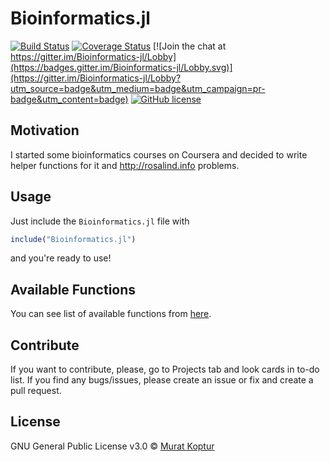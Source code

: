 # Bioinformatics.jl

[![Build Status](https://travis-ci.org/mrtkp9993/Bioinformatics.jl.svg?branch=master)](https://travis-ci.org/mrtkp9993/Bioinformatics.jl)
[![Coverage Status](https://coveralls.io/repos/github/mrtkp9993/Bioinformatics.jl/badge.svg?branch=master)](https://coveralls.io/github/mrtkp9993/Bioinformatics.jl?branch=master) [![Join the chat at https://gitter.im/Bioinformatics-jl/Lobby](https://badges.gitter.im/Bioinformatics-jl/Lobby.svg)](https://gitter.im/Bioinformatics-jl/Lobby?utm_source=badge&utm_medium=badge&utm_campaign=pr-badge&utm_content=badge)
[![GitHub license](https://img.shields.io/github/license/mrtkp9993/Bioinformatics.jl.svg)](https://github.com/mrtkp9993/Bioinformatics.jl/blob/master/LICENSE)

## Motivation

I started some bioinformatics courses on Coursera and decided to write helper functions for it and http://rosalind.info problems.

## Usage

Just include the ```Bioinformatics.jl``` file with
```julia
include("Bioinformatics.jl")
```
and you're ready to use!

## Available Functions

You can see list of available functions from [here](https://github.com/mrtkp9993/Bioinformatics.jl/blob/master/Functions.md).

## Contribute

If you want to contribute, please, go to Projects tab and look cards in to-do list. 
If you find any bugs/issues, please create an issue or fix and create a pull request.

## License

GNU General Public License v3.0 © [Murat Koptur](https://github.com/mrtkp9993)
